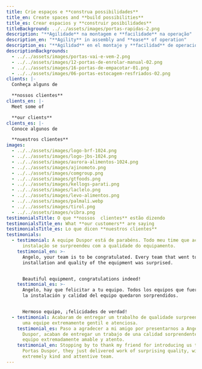 ```yaml
---
title: Crie espaços e **construa possibilidades**
title_en: Create spaces and **build possibilities**
title_es: Crear espacios y **construir posibilidades**
titleBackground: ../../assets/images/portas-rapidas-2.png
description: "**Agilidade** na montagem e **facilidade** na operação"
description_en: "**Agility** in assembly and **ease** of operation"
description_es: "**Agilidad** en el montaje y **facilidad** de operación"
descriptionBackgrounds:
  - ../../assets/images/portas-vai-e-vem-2.png
  - ../../assets/images/12-portas-de-enrolar-manual-02.png
  - ../../assets/images/16-portas-de-empacotar-01.png
  - ../../assets/images/06-portas-estocagem-resfriados-02.png
clients: |-
  Conheça alguns de

  **nossos clientes**
clients_en: |-
  Meet some of

  **our clients**
clients_es: |-
  Conoce algunos de 

  **nuestros clientes**
images:
  - ../../assets/images/logo-brf-1024.png
  - ../../assets/images/logo-jbs-1024.png
  - ../../assets/images/aurora-alimentos-1024.png
  - ../../assets/images/ajinomoto.png
  - ../../assets/images/comgroup.png
  - ../../assets/images/gtfoods.png
  - ../../assets/images/kellogs-parati.png
  - ../../assets/images/laclelo.png
  - ../../assets/images/levo-alimentos.png
  - ../../assets/images/palmali.webp
  - ../../assets/images/tirol.png
  - ../../assets/images/vibra.png
testimonialsTitle: O que **nossos  clientes** estão dizendo
testimonialsTitle_en: What **our customers** are saying
testimonialsTitle_es: Lo que dicen **nuestros clientes**
testimonials:
  - testimonial: A equipe Duspor está de parabéns. Todo meu time que acompanhou a
      instalação se surpreendeu com a qualidade do equipamento.
    testimonial_en: >-
      Angelo, your team is to be congratulated. Every team that went to see the
      installation and quality of the equipment was surprised.


      Beautiful equipment, congratulations indeed!
    testimonial_es: >-
      Angelo, hay que felicitar a tu equipo. Todos los equipos que fueron a ver
      la instalación y calidad del equipo quedaron sorprendidos.


      Hermoso equipo, ¡felicidades de verdad!
  - testimonial: Acabaram de entregar um trabalho de qualidade surpreendente, com
      uma equipe extremamente gentil e atenciosa.
    testimonial_es: Paso a agradecer a mi amigo por presentarnos a Angelo das Portas
      Duspor, acaban de entregar un trabajo de una calidad sorprendente, con un
      equipo extremadamente amable y atento.
    testimonial_en: Stopping by to thank my friend for introducing us to Angelo das
      Portas Duspor, they just delivered work of surprising quality, with an
      extremely kind and attentive team.
---
```

